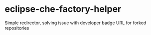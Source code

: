 # eclipse-che-factory-helper
Simple redirector, solving issue with developer badge URL for forked repositories
